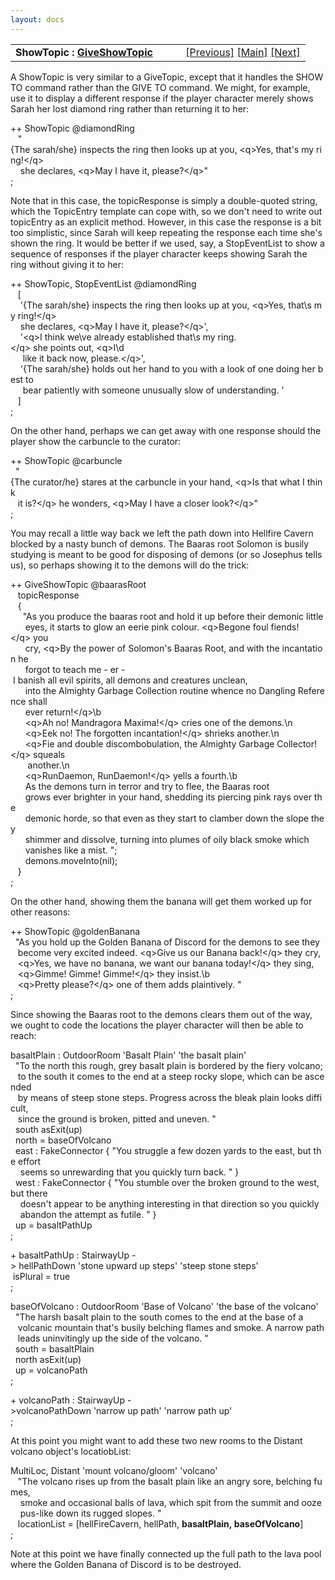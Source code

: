 ```yaml
---
layout: docs
---
```

<table width="100%" data-border="0" data-cellspacing="0"
data-cellpadding="3" data-bgcolor="#C0C0C0">
<colgroup>
<col style="width: 50%" />
<col style="width: 50%" />
</colgroup>
<tbody>
<tr>
<td style="text-align: left;"><strong>ShowTopic : <a
href="showtopic.html">GiveShowTopic</a><br />
</strong></td>
<td style="text-align: right;"><a href="givetopic.html">[Previous]</a> <a
href="generalintroduction.html">[Main]</a> <a
href="giveshowtopic.html">[Next]</a></td>
</tr>
</tbody>
</table>

  
A ShowTopic is very similar to a GiveTopic, except that it handles the
SHOW TO command rather than the GIVE TO command. We might, for example,
use it to display a different response if the player character merely
shows Sarah her lost diamond ring rather than returning it to her:  
  
++ ShowTopic @diamondRing  
   "{The sarah/she} inspects the ring then looks up at you, \<q\>Yes, that's my ring!\</q\>  
    she declares, \<q\>May I have it, please?\</q\>"  
;  
  
Note that in this case, the topicResponse is simply a double-quoted
string, which the TopicEntry template can cope with, so we don't need to
write out topicEntry as an explicit method. However, in this case the
response is a bit too simplistic, since Sarah will keep repeating the
response each time she's shown the ring. It would be better if we used,
say, a StopEventList to show a sequence of responses if the player
character keeps showing Sarah the ring without giving it to her:  
  
++ ShowTopic, StopEventList @diamondRing  
   \[  
    '{The sarah/she} inspects the ring then looks up at you, \<q\>Yes, that\\s my ring!\</q\>  
    she declares, \<q\>May I have it, please?\</q\>',  
    '\<q\>I think we\\ve already established that\\s my ring.\</q\> she points out, \<q\>I\\d  
     like it back now, please.\</q\>',  
    '{The sarah/she} holds out her hand to you with a look of one doing her best to  
     bear patiently with someone unusually slow of understanding. '  
   \]  
;  
  
On the other hand, perhaps we can get away with one response should the
player show the carbuncle to the curator:  
  
++ ShowTopic @carbuncle  
  "{The curator/he} stares at the carbuncle in your hand, \<q\>Is that what I think  
   it is?\</q\> he wonders, \<q\>May I have a closer look?\</q\>"  
;  
  
You may recall a little way back we left the path down into Hellfire
Cavern blocked by a nasty bunch of demons. The Baaras root Solomon is
busily studying is meant to be good for disposing of demons (or so
Josephus tells us), so perhaps showing it to the demons will do the
trick:  
  
++ GiveShowTopic @baarasRoot  
   topicResponse  
   {  
     "As you produce the baaras root and hold it up before their demonic little  
      eyes, it starts to glow an eerie pink colour. \<q\>Begone foul fiends!\</q\> you  
      cry, \<q\>By the power of Solomon's Baaras Root, and with the incantation he  
      forgot to teach me - er - I banish all evil spirits, all demons and creatures unclean,  
      into the Almighty Garbage Collection routine whence no Dangling Reference shall   
      ever return!\</q\>\b  
      \<q\>Ah no! Mandragora Maxima!\</q\> cries one of the demons.\n  
      \<q\>Eek no! The forgotten incantation!\</q\> shrieks another.\n  
      \<q\>Fie and double discombobulation, the Almighty Garbage Collector!\</q\> squeals  
       another.\n  
      \<q\>RunDaemon, RunDaemon!\</q\> yells a fourth.\b  
      As the demons turn in terror and try to flee, the Baaras root  
      grows ever brighter in your hand, shedding its piercing pink rays over the  
      demonic horde, so that even as they start to clamber down the slope they   
      shimmer and dissolve, turning into plumes of oily black smoke which  
      vanishes like a mist. ";  
      demons.moveInto(nil);        
   }  
;  
  
On the other hand, showing them the banana will get them worked up for
other reasons:  
  
++ ShowTopic @goldenBanana  
  "As you hold up the Golden Banana of Discord for the demons to see they   
   become very excited indeed. \<q\>Give us our Banana back!\</q\> they cry,  
   \<q\>Yes, we have no banana, we want our banana today!\</q\> they sing,  
   \<q\>Gimme! Gimme! Gimme!\</q\> they insist.\b  
   \<q\>Pretty please?\</q\> one of them adds plaintively. "  
;  
  
Since showing the Baaras root to the demons clears them out of the way,
we ought to code the locations the player character will then be able to
reach:  
  
basaltPlain : OutdoorRoom 'Basalt Plain' 'the basalt plain'  
  "To the north this rough, grey basalt plain is bordered by the fiery volcano;  
   to the south it comes to the end at a steep rocky slope, which can be ascended  
   by means of steep stone steps. Progress across the bleak plain looks difficult,  
   since the ground is broken, pitted and uneven. "  
  south asExit(up)  
  north = baseOfVolcano  
  east : FakeConnector { "You struggle a few dozen yards to the east, but the effort  
    seems so unrewarding that you quickly turn back. " }  
  west : FakeConnector { "You stumble over the broken ground to the west, but there  
    doesn't appear to be anything interesting in that direction so you quickly  
    abandon the attempt as futile. " }  
  up = basaltPathUp  
;  
  
+ basaltPathUp : StairwayUp -\> hellPathDown 'stone upward up steps' 'steep stone steps'  
 isPlural = true  
;  
  
baseOfVolcano : OutdoorRoom 'Base of Volcano' 'the base of the volcano'  
  "The harsh basalt plain to the south comes to the end at the base of a  
   volcanic mountain that's busily belching flames and smoke. A narrow path  
   leads uninvitingly up the side of the volcano. "  
  south = basaltPlain  
  north asExit(up)  
  up = volcanoPath  
;  
  
+ volcanoPath : StairwayUp -\>volcanoPathDown 'narrow up path' 'narrow path up'  
;  
  
At this point you might want to add these two new rooms to the Distant
volcano object's locatiobList:  
  
MultiLoc, Distant 'mount volcano/gloom' 'volcano'  
   "The volcano rises up from the basalt plain like an angry sore, belching fumes,  
    smoke and occasional balls of lava, which spit from the summit and ooze  
    pus-like down its rugged slopes. "  
   locationList = \[hellFireCavern, hellPath, **basaltPlain, baseOfVolcano**\]  
;  
  
Note at this point we have finally connected up the full path to the
lava pool where the Golden Banana of Discord is to be destroyed.  
  
